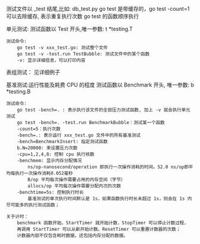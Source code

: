 
测试文件以 _test 结尾,比如: db_test.py
go test 是带缓存的，go test -count=1 可以去除缓存, 表示重复执行次数
go test 的函数顺序执行

单元测试:
    测试函数以 Test 开头,唯一参数: t *testing.T

    测试命令:
        go test -v xxx_test.go: 测试整个文件
        go test -v -test.run TestBubble: 测试文件中的某个函数
        -v: 显示详细信息，可以打印内容

表组测试：
    见详细例子

基准测试:运行性能及耗费 CPU 的程度
    测试函数以 Benchmark 开头, 唯一参数: b *testing.B

    测试命令:
        go test -bench=. : 表示执行该文件的全部压力测试函数, 加上 -v 就会执行单元测试
        go test -bench=. -test.run BenchmarkBubble：测试某一个函数
        -count=5：执行次数
        -bench=.: 表示运行 xxx_test.go 文件中的所有基准测试
        -bench=BenchmarkInsert: 指定测试函数
        b.N=20000: 来设置压力次数
        -cpu=1,2,4,8: 控制 cpu 执行核数
        -benchmem: 显示内存分配情况
            ns/op-nanosecond/operation 即执行一次操作消耗的时间。52.0 ns/op即平均每执行一次操作消耗0.052毫秒
            B/op 平均每次操作需要占用的内存空间（字节）
            allocs/op 平均每次操作需要分配内次的次数
        -benchtime=5s: 控制执行时长
            基准测试的单次执行时间默认是 1s，如果函数执行时长未超过 1s，则会在 1s 内尽可能多的执行测试函数；

    关于计时：
        benchmark 函数开始，StartTimer 就开始计数，StopTimer 可以停止计数过程，
        再调用 StartTimer 可以从新开始计数。ResetTimer 可以重置计数器的次数；
        计数器内部不仅包含耗时数据，还包括内存分配的数据。
